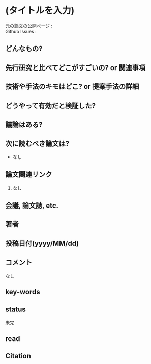 # (タイトルを入力)

元の論文の公開ページ : []()  
Github Issues : []()  

## どんなもの?

## 先行研究と比べてどこがすごいの? or 関連事項

## 技術や手法のキモはどこ? or 提案手法の詳細

## どうやって有効だと検証した?

## 議論はある?

## 次に読むべき論文は?
- なし

## 論文関連リンク
1. なし

## 会議, 論文誌, etc.

## 著者

## 投稿日付(yyyy/MM/dd)

## コメント
なし

## key-words

## status
未完

## read

## Citation
